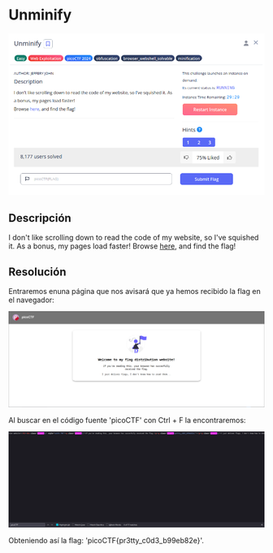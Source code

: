 # Unminify
![Descripcion del CTF](img/description.png)

## Descripción
I don't like scrolling down to read the code of my website, so I've squished it. As a bonus, my pages load faster!
Browse [here](http://titan.picoctf.net:60813/), and find the flag!

## Resolución
Entraremos enuna página que nos avisará que ya hemos recibido la flag en el navegador:

![Página web](img/1.png)

Al buscar en el código fuente 'picoCTF' con Ctrl + F la encontraremos:

![Página web](img/2.png)

Obteniendo así la flag: 'picoCTF{pr3tty_c0d3_b99eb82e}'.